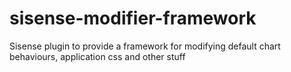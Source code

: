 # sisense-modifier-framework
Sisense plugin to provide a framework for modifying default chart behaviours, application css and other stuff

